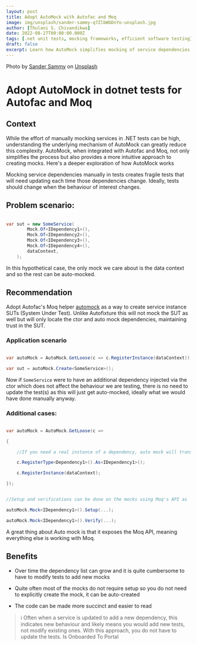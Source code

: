```yaml
---
layout: post
title: Adopt AutoMock with Autofac and Moq
image: img/unsplash/sander-sammy-q7ZlbWbDnYo-unsplash.jpg
author: [Thulani S. Chivandikwa]
date: 2022-08-27T00:00:00.000Z
tags: [.net unit tests, mocking frameworks, efficient software testing]
draft: false
excerpt: Learn how AutoMock simplifies mocking of service dependencies, reduces test maintenance, and enhances test suite robustness
---
```


Photo by <a href="https://unsplash.com/@sammywilliams?utm_source=unsplash&utm_medium=referral&utm_content=creditCopyText">Sander Sammy</a> on <a href="https://unsplash.com/photos/q7ZlbWbDnYo?utm_source=unsplash&utm_medium=referral&utm_content=creditCopyText">Unsplash</a>

# Adopt AutoMock in dotnet tests for Autofac and Moq

## Context

While the effort of manually mocking services in .NET tests can be high, understanding the underlying mechanism of AutoMock can greatly reduce this complexity. AutoMock, when integrated with Autofac and Moq, not only simplifies the process but also provides a more intuitive approach to creating mocks. Here's a deeper exploration of how AutoMock works

Mocking service dependencies manually in tests creates fragile tests that will need updating each time those dependencies change. Ideally, tests should change when the behaviour of interest changes.

## Problem scenario:

```csharp

var sut = new SomeService(
        Mock.Of<IDependency1>(),
        Mock.Of<IDependency2>(),
        Mock.Of<IDependency3>(),
        Mock.Of<IDependency4>(),
        dataContext,
    );

```

In this hypothetical case, the only mock we care about is the data context and so the rest can be auto-mocked.

## Recommendation

Adopt Autofac's Moq helper [automock](https://docs.autofac.org/en/latest/integration/moq.html) as a way to create service instance SUTs (System Under Test). Unlike Autofixture this will not mock the SUT as well but will only locate the ctor and auto mock dependencies, maintaining trust in the SUT.

### Application scenario

```csharp

var autoMock = AutoMock.GetLoose(c => c.RegisterInstance(dataContext));

var sut = autoMock.Create<SomeService>();

```

Now if `SomeService` were to have an additional dependency injected via the ctor which does not affect the behaviour we are testing, there is no need to update the test(s) as this will just get auto-mocked, ideally what we would have done manually anyway.

### Additional cases:

```csharp

var autoMock = AutoMock.GetLoose(c =>

{

    //If you need a real instance of a dependency, auto mock will transitively mock the concrete implementation's dependencies as well

    c.RegisterType<Dependency1>().As<IDependency1>();

    c.RegisterInstance(dataContext);

});


//Setup and verifications can be done on the mocks using Moq's API as

autoMock.Mock<IDependency1>().Setup(...);

autoMock.Mock<IDependency1>().Verify(...);

```

A great thing about Auto mock is that it exposes the Moq API, meaning everything else is working with Moq.

## Benefits

- Over time the dependency list can grow and it is quite cumbersome to have to modify tests to add new mocks

- Quite often most of the mocks do not require setup so you do not need to explicitly create the mock, it can be auto-created

- The code can be made more succinct and easier to read

> ℹ Often when a service is updated to add a new dependency, this indicates new behaviour and likely means you would add new tests, not modify existing ones. With this approach, you do not have to update the tests.
Is Onboarded To Portal

